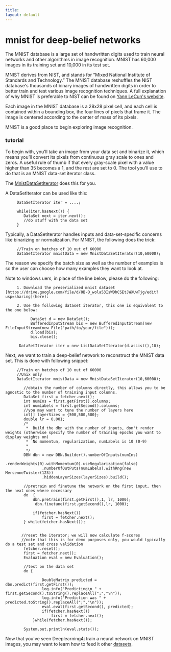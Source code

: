 ```yaml
---
title: 
layout: default
---
```


# mnist for deep-belief networks

The MNIST database is a large set of handwritten digits used to train neural networks and other algorithms in image recognition. MNIST has 60,000 images in its training set and 10,000 in its test set. 

MNIST derives from NIST, and stands for “Mixed National Institute of Standards and Technology.” The MNIST database reshuffles the NIST database's thousands of binary images of handwritten digits in order to better train and test various image recognition techniques. A full explanation of why MNIST is preferable to NIST can be found on [Yann LeCun's website](http://yann.lecun.com/exdb/mnist/).

Each image in the MNIST database is a 28x28 pixel cell, and each cell is contained within a bounding box, the four lines of pixels that frame it. The image is centered according to the center of mass of its pixels. 

MNIST is a good place to begin exploring image recognition. 

### tutorial

To begin with, you’ll take an image from your data set and binarize it, which means you’ll convert its pixels from continuous gray scale to ones and zeros. A useful rule of thumb if that every gray-scale pixel with a value higher than 35 becomes a 1, and the rest are set to 0. The tool you’ll use to do that is an MNIST data-set iterator class.

The [MnistDataSetIterator](../doc/org/datasets/iterator/impl/MnistDataSetIterator.html) does this for you.

A DataSetIterator can be used like this:

         DataSetIterator iter = ....;

         while(iter.hasNext()) {
         	DataSet next = iter.next();
         	//do stuff with the data set
         }

Typically, a DataSetIterator handles inputs and data-set-specific concerns like binarizing or normalization. For MNIST, the following does the trick:
         
         //Train on batches of 10 out of 60000
         DataSetIterator mnistData = new MnistDataSetIterator(10,60000);

The reason we specify the batch size as well as the number of examples is so the user can choose how many examples they want to look at.


Note to windows uers, in place of the line below, please do the following:


         1. Download the preserialized mnist dataset [https://drive.google.com/file/d/0B-O_wola53IsWDhCSEtJWXUwTjg/edit?usp=sharing](here):

         2. Use the following dataset iterator, this one is equivalent to the one below:    

               DataSet d = new DataSet();
               BufferedInputStream bis = new BufferedInputStream(new FileInputStream(new File("path/to/your/file")));
               d.load(bis);
               bis.close();

          DataSetIterator iter = new ListDataSetIterator(d.asList(),10);

Next, we want to train a deep-belief network to reconstruct the MNIST data set. This is done with following snippet:

         //Train on batches of 10 out of 60000
         //Unix only
         DataSetIterator mnistData = new MnistDataSetIterator(10,60000);
        
	        //obtain the number of columns directly, this allows you to be agnostic to the number of training input columns.
	        DataSet first = fetcher.next();
			int numIns = first.getFirst().columns;
			int numLabels = first.getSecond().columns;
			//you may want to tune the number of layers here
			int[] layerSizes = {500,500,500};
			double lr = 0.001;
	        /*
	         *  Build the dbn with the number of inputs, don't render weights (otherwise specify the number of training epochs you want to display weights on)
	         *  No momentun, regularization, numLabels is 10 (0-9)
	         *
	         */
			DBN dbn = new DBN.Builder().numberOfInputs(numIns)
					.renderWeights(0).withMomentum(0).useRegularization(false)
					.numberOfOutPuts(numLabels).withRng(new MersenneTwister(123))
					.hiddenLayerSizes(layerSizes).build();
	      
	        //pretrain and finetune the network on the first input, then the next ones where necessary
			do  {
				dbn.pretrain(first.getFirst(),1, lr, 1000);
	             dbn.finetune(first.getSecond(),lr, 1000);
				
				if(fetcher.hasNext())
					first = fetcher.next();
			} while(fetcher.hasNext());

			
	       //reset the iterator; we will now calculate f-scores
	       //note that this is for demo purposes only, you would typically do a test set and cross validation
			fetcher.reset();
			first = fetcher.next();
			Evaluation eval = new Evaluation();

	        //test on the data set
			do {

					DoubleMatrix predicted = dbn.predict(first.getFirst());
					log.info("Predicting\n " + first.getSecond().toString().replaceAll(";","\n"));
					log.info("Prediction was " + predicted.toString().replaceAll(";","\n"));
					eval.eval(first.getSecond(), predicted);
					if(fetcher.hasNext())
						first = fetcher.next();
				}while(fetcher.hasNext());
		
			System.out.println(eval.stats());

Now that you've seen Deeplearning4j train a neural network on MNIST images, you may want to learn how to feed it other [datasets](../data-sets-ml.html).
